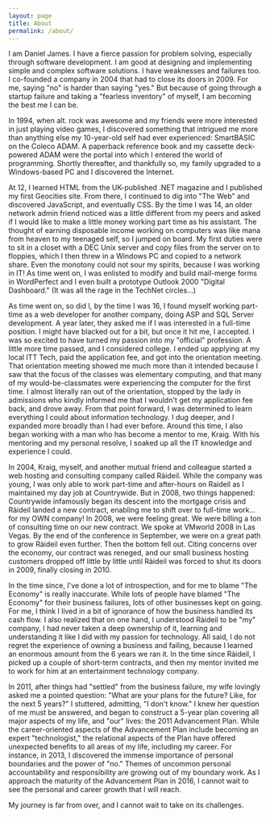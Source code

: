 ```yaml
---
layout: page
title: About
permalink: /about/
---
```


I am Daniel James. I have a fierce passion for problem solving, especially through software development. I am good at designing and implementing simple and complex software solutions. I have weaknesses and failures too. I co-founded a company in 2004 that had to close its doors in 2009. For me, saying "no" is harder than saying "yes." But because of going through a startup failure and taking a "fearless inventory" of myself, I am becoming the best me I can be.

In 1994, when alt. rock was awesome and my friends were more interested in just playing video games, I discovered something that intrigued me more than anything else my 10-year-old self had ever experienced: SmartBASIC on the Coleco ADAM. A paperback reference book and my cassette deck-powered ADAM were the portal into which I entered the world of programming. Shortly thereafter, and thankfully so, my family upgraded to a Windows-based PC and I discovered the Internet.

At 12, I learned HTML from the UK-published .NET magazine and I published my first Geocities site. From there, I continued to dig into "The Web" and discovered JavaScript, and eventually CSS. By the time I was 14, an older network admin friend noticed was a little different from my peers and asked if I would like to make a little money working part time as his assistant. The thought of earning disposable income working on computers was like mana from heaven to my teenaged self, so I jumped on board. My first duties were to sit in a closet with a DEC Unix server and copy files from the server on to floppies, which I then threw in a Windows PC and copied to a network share. Even the monotony could not sour my spirits, because I was working in IT! As time went on, I was enlisted to modify and build mail-merge forms in WordPerfect and I even built a prototype Outlook 2000 "Digital Dashboard." (It was all the rage in the TechNet circles...)

As time went on, so did I, by the time I was 16, I found myself working part-time as a web developer for another company, doing ASP and SQL Server development. A year later, they asked me if I was interested in a full-time position. I might have blacked out for a bit, but once it hit me, I accepted. I was so excited to have turned my passion into my "official" profession. A little more time passed, and I considered college. I ended up applying at my local ITT Tech, paid the application fee, and got into the orientation meeting. That orientation meeting showed me much more than it intended because I saw that the focus of the classes was elementary computing, and that many of my would-be-classmates were experiencing the computer for the first time. I almost literally ran out of the orientation, stopped by the lady in admissions who kindly informed me that I wouldn't get my application fee back, and drove away. From that point forward, I was determined to learn everything I could about information technology. I dug deeper, and I expanded more broadly than I had ever before. Around this time, I also began working with a man who has become a mentor to me, Kraig. With his mentoring and my personal resolve, I soaked up all the IT knowledge and experience I could.

In 2004, Kraig, myself, and another mutual friend and colleague started a web hosting and consulting company called Ràideil. While the company was young, I was only able to work part-time and after-hours on Raideil as I maintained my day job at Countrywide. But in 2008, two things happened: Countrywide infamously began its descent into the mortgage crisis and Ràideil landed a new contract, enabling me to shift over to full-time work... for my OWN company! In 2008, we were feeling great. We were billing a ton of consulting time on our new contract. We spoke at VMworld 2008 in Las Vegas. By the end of the conference in September, we were on a great path to grow Ràideil even further. Then the bottom fell out. Citing concerns over the economy, our contract was reneged, and our small business hosting customers dropped off little by little until Ràideil was forced to shut its doors in 2009, finally closing in 2010.

In the time since, I've done a lot of introspection, and for me to blame "The Economy" is really inaccurate. While lots of people have blamed "The Economy" for their business failures, lots of other businesses kept on going. For me, I think I lived in a bit of ignorance of how the business handled its cash flow. I also realized that on one hand, I understood Ràideil to be "my" company, I had never taken a deep ownership of it, learning and understanding it like I did with my passion for technology. All said, I do not regret the experience of owning a business and failing, because I learned an enormous amount from the 6 years we ran it. In the time since Ràideil, I picked up a couple of short-term contracts, and then my mentor invited me to work for him at an entertainment technology company.

In 2011, after things had "settled" from the business failure, my wife lovingly asked me a pointed question: "What are your plans for the future? Like, for the next 5 years?" I stuttered, admitting, "I don't know." I knew her question of me must be answered, and began to construct a 5-year plan covering all major aspects of my life, and "our" lives: the 2011 Advancement Plan. While the career-oriented aspects of the Advancement Plan include becoming an expert "technologist," the relational aspects of the Plan have offered unexpected benefits to all areas of my life, including my career. For instance, in 2013, I discovered the immense importance of personal boundaries and the power of "no." Themes of uncommon personal accountability and responsibility are growing out of my boundary work. As I approach the maturity of the Advancement Plan in 2016, I cannot wait to see the personal and career growth that I will reach.

My journey is far from over, and I cannot wait to take on its challenges.